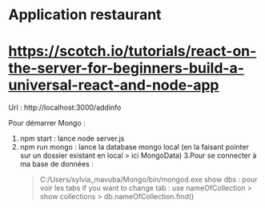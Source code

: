 # Application restaurant
# https://scotch.io/tutorials/react-on-the-server-for-beginners-build-a-universal-react-and-node-app

Url : http://localhost:3000/addinfo

Pour démarrer Mongo :

1. npm start : lance node server.js
2. npm run mongo : lance la database mongo local (en la faisant pointer sur un dossier existant en local > ici MongoData)
3.Pour se connecter à ma base de données :
	> C:/Users/sylvia_mavuba/Mongo/bin/mongod.exe
	> show dbs : pour voir les tabs
	> if you want to change tab : use nameOfCollection > show collections > db.nameOfCollection.find()
